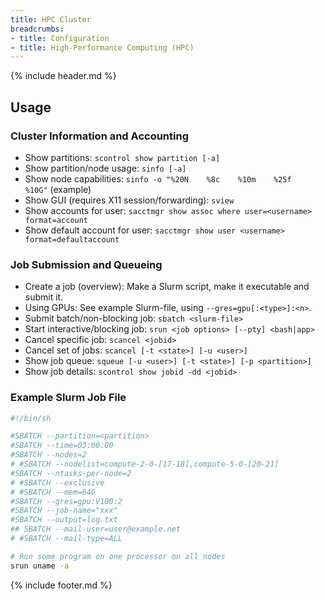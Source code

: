 ```yaml
---
title: HPC Cluster
breadcrumbs:
- title: Configuration
- title: High-Performance Computing (HPC)
---
```

{% include header.md %}

## Usage

### Cluster Information and Accounting

- Show partitions: `scontrol show partition [-a]`
- Show partition/node usage: `sinfo [-a]`
- Show node capabilities: `sinfo -o "%20N    %8c    %10m    %25f    %10G"` (example)
- Show GUI (requires X11 session/forwarding): `sview`
- Show accounts for user: `sacctmgr show assoc where user=<username> format=account`
- Show default account for user: `sacctmgr show user <username> format=defaultaccount`

### Job Submission and Queueing

- Create a job (overview): Make a Slurm script, make it executable and submit it.
- Using GPUs: See example Slurm-file, using `--gres=gpu[:<type>]:<n>`.
- Submit batch/non-blocking job: `sbatch <slurm-file>`
- Start interactive/blocking job: `srun <job options> [--pty] <bash|app>`
- Cancel specific job: `scancel <jobid>`
- Cancel set of jobs: `scancel [-t <state>] [-u <user>]`
- Show job queue: `squeue [-u <user>] [-t <state>] [-p <partition>]`
- Show job details: `scontrol show jobid -dd <jobid>`

### Example Slurm Job File

```sh
#!/bin/sh

#SBATCH --partition=<partition>
#SBATCH --time=03:00:00
#SBATCH --nodes=2
# #SBATCH --nodelist=compute-2-0-[17-18],compute-5-0-[20-21]
#SBATCH --ntasks-per-node=2
# #SBATCH --exclusive
# #SBATCH --mem=64G
#SBATCH --gres=gpu:V100:2
#SBATCH --job-name="xxx"
#SBATCH --output=log.txt
## SBATCH --mail-user=user@example.net
# #SBATCH --mail-type=ALL

# Run some program on one processor on all nodes
srun uname -a
```

{% include footer.md %}

